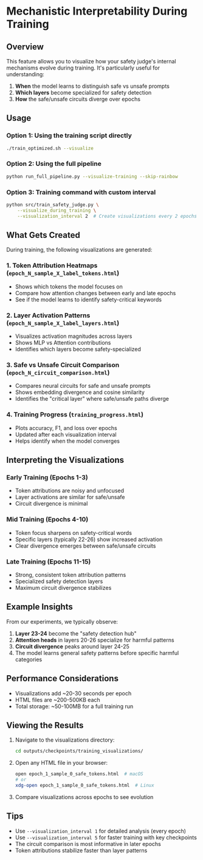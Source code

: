 # Mechanistic Interpretability During Training

## Overview

This feature allows you to visualize how your safety judge's internal mechanisms evolve during training. It's particularly useful for understanding:

1. **When** the model learns to distinguish safe vs unsafe prompts
2. **Which layers** become specialized for safety detection
3. **How** the safe/unsafe circuits diverge over epochs

## Usage

### Option 1: Using the training script directly
```bash
./train_optimized.sh --visualize
```

### Option 2: Using the full pipeline
```bash
python run_full_pipeline.py --visualize-training --skip-rainbow
```

### Option 3: Training command with custom interval
```bash
python src/train_safety_judge.py \
    --visualize_during_training \
    --visualization_interval 2  # Create visualizations every 2 epochs
```

## What Gets Created

During training, the following visualizations are generated:

### 1. **Token Attribution Heatmaps** (`epoch_N_sample_X_label_tokens.html`)
- Shows which tokens the model focuses on
- Compare how attention changes between early and late epochs
- See if the model learns to identify safety-critical keywords

### 2. **Layer Activation Patterns** (`epoch_N_sample_X_label_layers.html`)
- Visualizes activation magnitudes across layers
- Shows MLP vs Attention contributions
- Identifies which layers become safety-specialized

### 3. **Safe vs Unsafe Circuit Comparison** (`epoch_N_circuit_comparison.html`)
- Compares neural circuits for safe and unsafe prompts
- Shows embedding divergence and cosine similarity
- Identifies the "critical layer" where safe/unsafe paths diverge

### 4. **Training Progress** (`training_progress.html`)
- Plots accuracy, F1, and loss over epochs
- Updated after each visualization interval
- Helps identify when the model converges

## Interpreting the Visualizations

### Early Training (Epochs 1-3)
- Token attributions are noisy and unfocused
- Layer activations are similar for safe/unsafe
- Circuit divergence is minimal

### Mid Training (Epochs 4-10) 
- Token focus sharpens on safety-critical words
- Specific layers (typically 22-26) show increased activation
- Clear divergence emerges between safe/unsafe circuits

### Late Training (Epochs 11-15)
- Strong, consistent token attribution patterns
- Specialized safety detection layers
- Maximum circuit divergence stabilizes

## Example Insights

From our experiments, we typically observe:

1. **Layer 23-24** become the "safety detection hub"
2. **Attention heads** in layers 20-26 specialize for harmful patterns
3. **Circuit divergence** peaks around layer 24-25
4. The model learns general safety patterns before specific harmful categories

## Performance Considerations

- Visualizations add ~20-30 seconds per epoch
- HTML files are ~200-500KB each
- Total storage: ~50-100MB for a full training run

## Viewing the Results

1. Navigate to the visualizations directory:
   ```bash
   cd outputs/checkpoints/training_visualizations/
   ```

2. Open any HTML file in your browser:
   ```bash
   open epoch_1_sample_0_safe_tokens.html  # macOS
   # or
   xdg-open epoch_1_sample_0_safe_tokens.html  # Linux
   ```

3. Compare visualizations across epochs to see evolution

## Tips

- Use `--visualization_interval 1` for detailed analysis (every epoch)
- Use `--visualization_interval 5` for faster training with key checkpoints
- The circuit comparison is most informative in later epochs
- Token attributions stabilize faster than layer patterns 